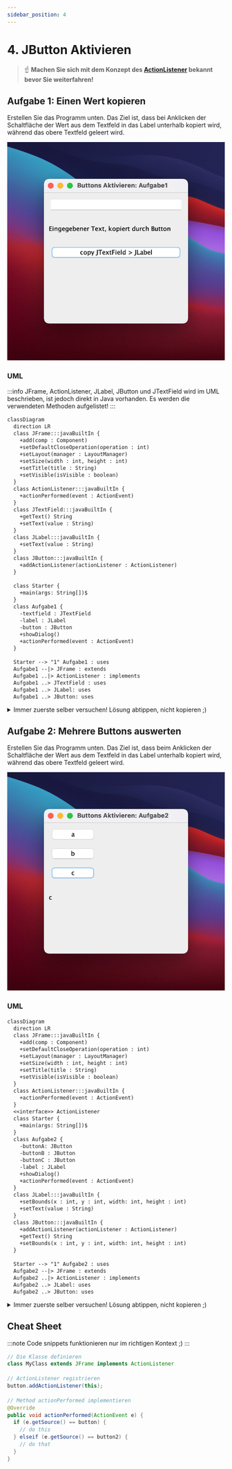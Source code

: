 ```yaml
---
sidebar_position: 4
---
```


# 4. JButton Aktivieren

> :point_up: **Machen Sie sich mit dem Konzept des [ActionListener](../konzepte/actionlistener.md) bekannt bevor Sie weiterfahren!**

## Aufgabe 1: Einen Wert kopieren

Erstellen Sie das Programm unten. Das Ziel ist, dass bei Anklicken der Schaltfläche der Wert aus dem Textfeld in das Label unterhalb kopiert wird, während das obere Textfeld geleert wird.

![](../img/Buttons-Aktivieren-Aufgabe1.png)

### UML

:::info
JFrame, ActionListener, JLabel, JButton und JTextField wird im UML beschrieben,
ist jedoch direkt in Java vorhanden. Es werden die verwendeten Methoden
aufgelistet!
:::

```mermaid
classDiagram
  direction LR
  class JFrame:::javaBuiltIn {
    +add(comp : Component)
    +setDefaultCloseOperation(operation : int)
    +setLayout(manager : LayoutManager)
    +setSize(width : int, height : int)
    +setTitle(title : String)
    +setVisible(isVisible : boolean)
  }
  class ActionListener:::javaBuiltIn {
    +actionPerformed(event : ActionEvent)
  }
  class JTextField:::javaBuiltIn {
    +getText() String
    +setText(value : String)
  }
  class JLabel:::javaBuiltIn {
    +setText(value : String)
  }
  class JButton:::javaBuiltIn {
    +addActionListener(actionListener : ActionListener)
  }

  class Starter {
    +main(args: String[])$
  }
  class Aufgabe1 {
    -textfield : JTextField
    -label : JLabel
    -button : JButton
    +showDialog()
    +actionPerformed(event : ActionEvent)
  }

  Starter --> "1" Aufgabe1 : uses
  Aufgabe1 --|> JFrame : extends
  Aufgabe1 ..|> ActionListener : implements
  Aufgabe1 ..> JTextField : uses
  Aufgabe1 ..> JLabel: uses
  Aufgabe1 ..> JButton: uses
```

<details>
<summary>Immer zuerste selber versuchen! Lösung abtippen, nicht kopieren ;)</summary>

```java
import java.awt.event.ActionEvent;
import java.awt.event.ActionListener;
import javax.swing.JButton;
import javax.swing.JFrame;
import javax.swing.JLabel;
import javax.swing.JTextField;

public class Aufgabe1 extends JFrame implements ActionListener {
  private JTextField textfield = new JTextField();
  private JLabel label = new JLabel("");
  private JButton button = new JButton("copy JTextField > JLabel");

  public void showDialog() {
    setLayout(null);

    textfield.setBounds(10, 10, 280, 30);
    add(textfield);
    label.setBounds(10, 60, 280, 30);
    add(label);
    button.setBounds(10, 110, 280, 30);
    add(button);
    button.addActionListener(this);

    setDefaultCloseOperation(EXIT_ON_CLOSE);
    setSize(300, 300);
    setTitle("Buttons Aktivieren: Aufgabe1");
    setVisible(true);
  }

  @Override
  public void actionPerformed(ActionEvent e) {
    String text = textfield.getText(); // Auslesen vom Textfeld
    label.setText(text); // Kopieren vom Textfeld
    textfield.setText(""); // leeren des Textfeldes
  }
}
```

</details>

## Aufgabe 2: Mehrere Buttons auswerten

Erstellen Sie das Programm unten. Das Ziel ist, dass beim Anklicken der
Schaltfläche der Wert aus dem Textfeld in das Label unterhalb kopiert
wird, während das obere Textfeld geleert wird.

![](../img/Buttons-Aktivieren-Aufgabe2.png)

### UML

```mermaid
classDiagram
  direction LR
  class JFrame:::javaBuiltIn {
    +add(comp : Component)
    +setDefaultCloseOperation(operation : int)
    +setLayout(manager : LayoutManager)
    +setSize(width : int, height : int)
    +setTitle(title : String)
    +setVisible(isVisible : boolean)
  }
  class ActionListener:::javaBuiltIn {
    +actionPerformed(event : ActionEvent)
  }
  <<interface>> ActionListener
  class Starter {
    +main(args: String[])$
  }
  class Aufgabe2 {
    -buttonA: JButton
    -buttonB : JButton
    -buttonC : JButton
    -label : JLabel
    +showDialog()
    +actionPerformed(event : ActionEvent)
  }
  class JLabel:::javaBuiltIn {
    +setBounds(x : int, y : int, width: int, height : int)
    +setText(value : String)
  }
  class JButton:::javaBuiltIn {
    +addActionListener(actionListener : ActionListener)
    +getText() String
    +setBounds(x : int, y : int, width: int, height : int)
  }

  Starter --> "1" Aufgabe2 : uses
  Aufgabe2 --|> JFrame : extends
  Aufgabe2 ..|> ActionListener : implements
  Aufgabe2 ..> JLabel: uses
  Aufgabe2 ..> JButton: uses
```

<details>
<summary>Immer zuerste selber versuchen! Lösung abtippen, nicht kopieren ;)</summary>

```java
import java.awt.event.ActionEvent;
import java.awt.event.ActionListener;
import javax.swing.JButton;
import javax.swing.JFrame;
import javax.swing.JLabel;
import javax.swing.JTextField;

public class Aufgabe2 extends JFrame implements ActionListener {
  private JLabel label = new JLabel("");
  private JButton buttonA = new JButton("a");
  private JButton buttonB = new JButton("b");
  private JButton buttonC = new JButton("c");

  public void showDialog() {
    setLayout(null);

    buttonA.setBounds(10, 10, 100, 30);
    add(buttonA);
    buttonA.addActionListener(this);
    buttonB.setBounds(10, 50, 100, 30);
    add(buttonB);
    buttonB.addActionListener(this);
    buttonC.setBounds(10, 90, 100, 30);
    add(buttonC);
    buttonC.addActionListener(this);
    label.setBounds(10, 140, 100, 30);
    add(label);

    setDefaultCloseOperation(EXIT_ON_CLOSE);
    setSize(300, 300);
    setTitle("Buttons Aktivieren: Aufgabe2");
    setVisible(true);
  }

  @Override
  public void actionPerformed(ActionEvent e) {
    // highlight-start

    // Hier werden nun die einzelnen Buttons identifiziert!
    if (e.getSource() == buttonA) {
      label.setText(buttonA.getText());
    } else if(e.getSource() == buttonB) {
      label.setText(buttonB.getText());
    } else if(e.getSource() == buttonC) {
      label.setText(buttonC.getText());
    }

    // highlight-end
  }
}
```

</details>

## Cheat Sheet

:::note Code snippets funktionieren nur im richtigen Kontext ;)
:::

```java
// Die Klasse definieren
class MyClass extends JFrame implements ActionListener

// ActionListener registrieren
button.addActionListener(this);

// Method actionPerformed implementieren
@Override
public void actionPerformed(ActionEvent e) {
  if (e.getSource() == button) {
    // do this
  } elseif (e.getSource() == button2) {
    // do that
  }
}
```
